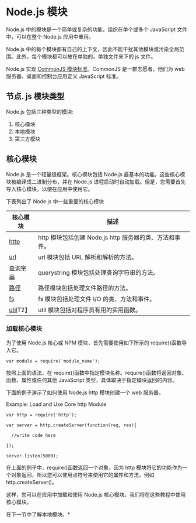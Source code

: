 # Node.js 模块



Node.js 中的模块是一个简单或复杂的功能，组织在单个或多个 JavaScript 文件中，可以在整个 Node.js 应用中重用。

Node.js 中的每个模块都有自己的上下文，因此不能干扰其他模块或污染全局范围。此外，每个模块都可以放在单独的。单独文件夹下的 js 文件。

Node.js 实现 [CommonJS 模块标准](http://requirejs.org/docs/commonjs.html)。CommonJS 是一群志愿者，他们为 web 服务器、桌面和控制台应用定义 JavaScript 标准。

## 节点. js 模块类型

Node.js 包括三种类型的模块:

1.  核心模块
2.  本地模块
3.  第三方模块

## 核心模块

Node.js 是一个轻量级框架。核心模块包括 Node.js 最基本的功能。这些核心模块被编译成二进制分布，并在 Node.js 进程启动时自动加载。但是，您需要首先导入核心模块，以便在应用中使用它。

下表列出了 Node.js 中一些重要的核心模块

| 核心模块 | 描述 |
| --- | --- |
| [http](https://nodejs.org/api/http.html) | http 模块包括创建 Node.js http 服务器的类、方法和事件。 |
| [url](https://nodejs.org/api/url.html) | url 模块包括 URL 解析和解析的方法。 |
| [查询字串](https://nodejs.org/api/querystring.html) | querystring 模块包括处理查询字符串的方法。 |
| [路径](https://nodejs.org/api/path.html) | 路径模块包括处理文件路径的方法。 |
| [fs](https://nodejs.org/api/fs.html) | fs 模块包括处理文件 I/O 的类、方法和事件。 |
| [util](https://nodejs.org/api/util.html)T2】 | util 模块包括对程序员有用的实用函数。 |

### 加载核心模块

为了使用 Node.js 核心或 NPM 模块，首先需要使用如下所示的 require()函数导入它。

`var module = require('module_name');`

按照上面的语法，在 require()函数中指定模块名称。require()函数将返回对象、函数、属性或任何其他 JavaScript 类型，具体取决于指定模块返回的内容。

下面的例子演示了如何使用 Node.js http 模块创建一个 web 服务器。

Example: Load and Use Core http Module 

```
var http = require('http');

var server = http.createServer(function(req, res){

  //write code here

});

server.listen(5000); 
```

在上面的例子中，require()函数返回一个对象，因为 http 模块将它的功能作为一个对象返回，所以您可以使用点符号来使用它的属性和方法，例如 http.createServer()。

这样，您可以在应用中加载和使用 Node.js 核心模块。我们将在这些教程中使用核心模块。

在下一节中了解本地模块。*